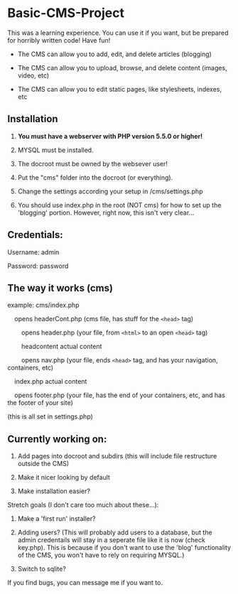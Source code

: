 Basic-CMS-Project
=================

This was a learning experience. You can use it if you want, but be prepared for horribly written code! Have fun!

* The CMS can allow you to add, edit, and delete articles (blogging)

* The CMS can allow you to upload, browse, and delete content (images, video, etc)

* The CMS can allow you to edit static pages, like stylesheets, indexes, etc

## Installation
1. **You must have a webserver with PHP version 5.5.0 or higher!**

2. MYSQL must be installed.

3. The docroot must be owned by the websever user!

4. Put the "cms" folder into the docroot (or everything).

5. Change the settings according your setup in /cms/settings.php

6. You should use index.php in the root (NOT cms) for how to set up the 'blogging' portion. However, right now, this isn't very clear...

## Credentials:
Username: admin

Password: password

## The way it works (cms)
example: cms/index.php

&nbsp;&nbsp;&nbsp;&nbsp;opens headerCont.php (cms file, has stuff for the `<head>` tag)

&nbsp;&nbsp;&nbsp;&nbsp;&nbsp;&nbsp;&nbsp;&nbsp;opens header.php (your file, from `<html>` to an open `<head>` tag)

&nbsp;&nbsp;&nbsp;&nbsp;&nbsp;&nbsp;&nbsp;&nbsp;headcontent actual content

&nbsp;&nbsp;&nbsp;&nbsp;&nbsp;&nbsp;&nbsp;&nbsp;opens nav.php (your file, ends `<head>` tag, and has your navigation, containers, etc)

&nbsp;&nbsp;&nbsp;&nbsp;index.php actual content

&nbsp;&nbsp;&nbsp;&nbsp;opens footer.php (your file, has the end of your containers, etc, and has the footer of your site)

(this is all set in settings.php)

## Currently working on:
1. Add pages into docroot and subdirs (this will include file restructure outside the CMS)

2. Make it nicer looking by default

3. Make installation easier?

Stretch goals (I don't care too much about these...):

1. Make a 'first run' installer?

2. Adding users? (This will probably add users to a database, but the admin credentails will stay in a seperate file like it is now (check key.php). This is because if you don't want to use the 'blog' functionality of the CMS, you won't have to rely on requiring MYSQL.)

3. Switch to sqlite?


If you find bugs, you can message me if you want to.
